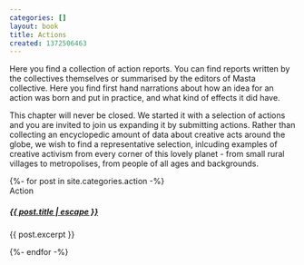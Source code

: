 ```yaml
---
categories: []
layout: book
title: Actions
created: 1372506463
---
```

Here you find a collection of action reports. You can find reports written by the collectives themselves or summarised by the editors of Masta collective. Here you find first hand narrations about how an idea for an action was born and put in practice, and what kind of effects it did have.
<!--more-->

This chapter will never be closed. We started it with a selection of actions and you are invited to join us expanding it by submitting actions. Rather than collecting an encyclopedic amount of data about creative acts around the globe, we wish to find a representative selection, inlcuding examples of creative activism from every corner of this lovely planet - from small rural villages to metropolises, from people of all ages and backgrounds.

<div class="card-columns">
    {%- for post in site.categories.action -%}
    <div class="card">
        <!--<img src="..." class="card-img-top" alt="...">-->
        <div class="card-body">
        <span>Action</span>
        <h5 class="card-title">
            <a class="post-link" href="{{ post.url | relative_url }}">
            {{ post.title | escape }}
            </a>
        </h5>
        <p class="card-text">{{ post.excerpt }}</p>
        </div>
    </div>
    {%- endfor -%}
</div>
